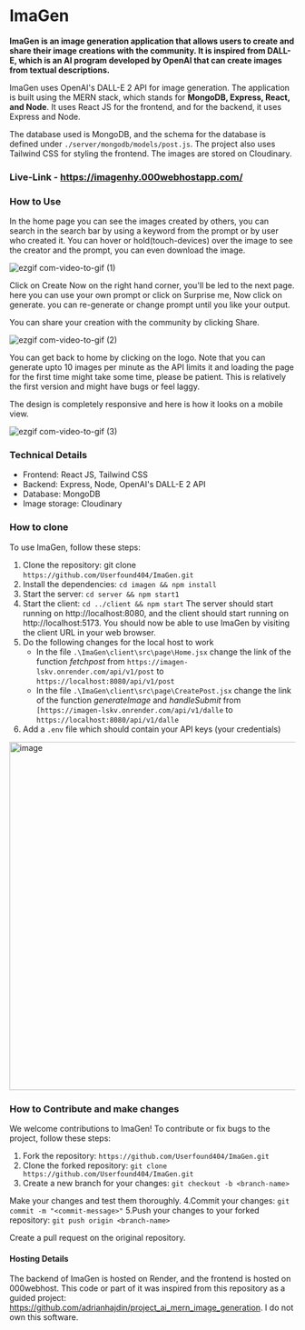 # ImaGen

**ImaGen is an image generation application that allows users to create and share their image creations with the community. It is inspired from DALL-E, which is an AI program developed by OpenAI that can create images from textual descriptions.**

ImaGen uses OpenAI's DALL-E 2 API for image generation. The application is built using the MERN stack, which stands for **MongoDB, Express, React, and Node**. It uses React JS for the frontend, and for the backend, it uses Express and Node.

The database used is MongoDB, and the schema for the database is defined under `./server/mongodb/models/post.js`. The project also uses Tailwind CSS for styling the frontend. The images are stored on Cloudinary.

### Live-Link - https://imagenhy.000webhostapp.com/

### How to Use
In the home page you can see the images created by others, you can search in the search bar by using a keyword from the prompt or by user who created it. 
You can hover or hold(touch-devices) over the image to see the creator and the prompt, you can even download the image.

![ezgif com-video-to-gif (1)](https://user-images.githubusercontent.com/97509220/226175063-9e5c6521-9c8f-429d-b868-848252363f78.gif)

Click on Create Now on the right hand corner, you'll be led to the next page.
here you can use your own prompt or click on Surprise me, Now click on generate. you can re-generate or change prompt until you like your output.

You can share your creation with the community by clicking Share.

![ezgif com-video-to-gif (2)](https://user-images.githubusercontent.com/97509220/226175297-8f49258e-0a82-4889-a2cb-48838bf80c52.gif)

You can get back to home by clicking on the logo. Note that you can generate upto 10 images per minute as the API limits it and loading the page for the first time might take some time, please be patient.
This is relatively the first version and might have bugs or feel laggy.

The design is completely responsive and here is how it looks on a mobile view.

![ezgif com-video-to-gif (3)](https://user-images.githubusercontent.com/97509220/226175657-7cd13322-51d9-48ea-ae4e-07e2e58a6008.gif)


### Technical Details
- Frontend: React JS, Tailwind CSS
- Backend: Express, Node, OpenAI's DALL-E 2 API
- Database: MongoDB
- Image storage: Cloudinary

### How to clone
To use ImaGen, follow these steps:

1. Clone the repository: git clone `https://github.com/Userfound404/ImaGen.git`
2. Install the dependencies: `cd imagen && npm install`
3. Start the server: `cd server && npm start1`
4. Start the client: `cd ../client && npm start`
The server should start running on http://localhost:8080, and the client should start running on http://localhost:5173. You should now be able to use ImaGen by visiting the client URL in your web browser.
5. Do the following changes for the local host to work
   - In the file `.\ImaGen\client\src\page\Home.jsx` change the link of the function *fetchpost* from `https://imagen-lskv.onrender.com/api/v1/post` to `https://localhost:8080/api/v1/post` 
   - In the file `.\ImaGen\client\src\page\CreatePost.jsx` change the link of the function *generateImage* and *handleSubmit* from `[https://imagen-lskv.onrender.com/api/v1/dalle` to `https://localhost:8080/api/v1/dalle` 
 6. Add a `.env` file which should contain your API keys (your credentials)
 <img width="613" alt="image" src="https://user-images.githubusercontent.com/97509220/226174652-01119cfa-fdbd-4e4d-b757-e2ff3a36accf.png">

    

### How to Contribute and make changes
We welcome contributions to ImaGen! To contribute or fix bugs to the project, follow these steps:

1. Fork the repository: `https://github.com/Userfound404/ImaGen.git`
2. Clone the forked repository: `git clone https://github.com/Userfound404/ImaGen.git`
3. Create a new branch for your changes: `git checkout -b <branch-name>`

Make your changes and test them thoroughly.
4.Commit your changes: `git commit -m "<commit-message>"`
5.Push your changes to your forked repository: `git push origin <branch-name>`

Create a pull request on the original repository.

#### Hosting Details
The backend of ImaGen is hosted on Render, and the frontend is hosted on 000webhost.
This code or part of it was inspired from this repository as a guided project: https://github.com/adrianhajdin/project_ai_mern_image_generation. I do not own this software. 

